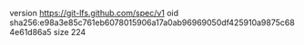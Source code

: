 version https://git-lfs.github.com/spec/v1
oid sha256:e98a3e85c761eb6078015906a17a0ab96969050df425910a9875c684e61d86a5
size 224
